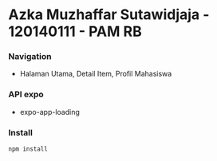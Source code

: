 # Azka Muzhaffar Sutawidjaja - 120140111 - PAM RB

### Navigation
- Halaman Utama, Detail Item, Profil Mahasiswa

### API expo
- expo-app-loading

### Install
```sh 
npm install
```
